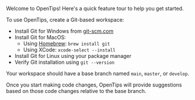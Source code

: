 Welcome to OpenTips! Here's a quick feature tour to help you get started.

To use OpenTips, create a Git-based workspace:

- Install Git for Windows from [git-scm.com](https://git-scm.com/download/win)
- Install Git for MacOS:
  - Using [Homebrew](https://brew.sh/): `brew install git`
  - Using XCode: `xcode-select --install`
- Install Git for Linux using your package manager
- Verify Git installation using `git --version`

Your workspace should have a base branch named `main`, `master`, or `develop`.

Once you start making code changes, OpenTips will provide suggestions based on those code changes relative to the base branch.
